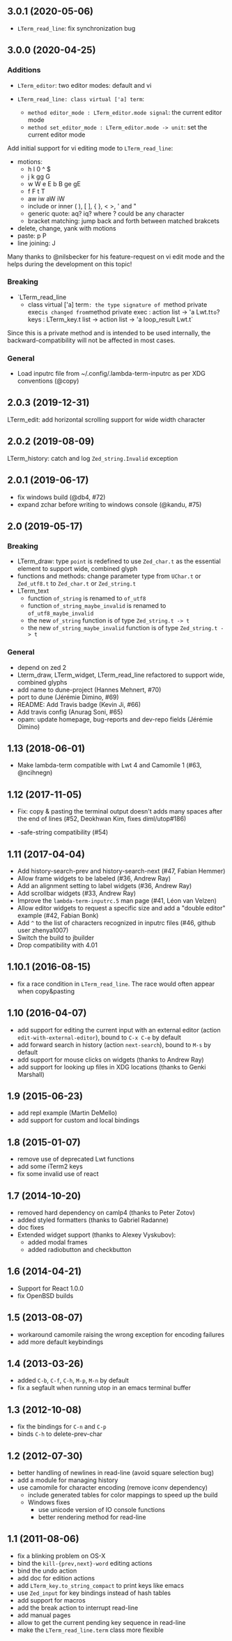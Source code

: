 3.0.1 (2020-05-06)
------------------

* `LTerm_read_line`: fix synchronization bug

3.0.0 (2020-04-25)
------------------

### Additions

* `LTerm_editor`: two editor modes: default and vi

* `LTerm_read_line: class virtual ['a] term`:
  * `method editor_mode : LTerm_editor.mode signal`: the current editor mode
  * `method set_editor_mode : LTerm_editor.mode -> unit`: set the current editor mode

Add initial support for vi editing mode to `LTerm_read_line`:
  * motions:
    * h l 0 ^ $
    * j k gg G
    * w W e E b B ge gE
    * f F t T
    * aw iw aW iW
    * include or inner ( ), [ ], { }, < >, ' and "
    * generic quote: aq? iq? where ? could be any character
    * bracket matching: jump back and forth between matched brakcets
  * delete, change, yank with motions
  * paste: p P
  * line joining: J

Many thanks to @nilsbecker for his feature-request on vi edit mode and the helps during the development on this topic!

### Breaking

  * `LTerm_read_line
    * class virtual ['a] term`: the type signature of `method private exec` is changed
      from
      `method private exec : action list -> 'a Lwt.t`
      to
      `?keys : LTerm_key.t list -> action list -> 'a loop_result Lwt.t`

Since this is a private method and is intended to be used internally, the backward-compatibility will not be affected in most cases.

### General

* Load inputrc file from ~/.config/.lambda-term-inputrc as per XDG conventions (@copy)

2.0.3 (2019-12-31)
------------------

LTerm\_edit: add horizontal scrolling support for wide width character

2.0.2 (2019-08-09)
------------------

LTerm\_history: catch and log `Zed_string.Invalid` exception

2.0.1 (2019-06-17)
------------------

* fix windows build (@db4, #72)
* expand zchar before writing to windows console (@kandu, #75)

2.0 (2019-05-17)
----------------

### Breaking

* LTerm\_draw: type `point` is redefined to use `Zed_char.t` as the essential element to support wide, combined glyph
* functions and methods: change parameter type from `UChar.t` or `Zed_utf8.t` to `Zed_char.t` or `Zed_string.t`
* LTerm\_text
  * function `of_string` is renamed to `of_utf8`
  * function `of_string_maybe_invalid` is renamed to `of_utf8_maybe_invalid`
  * the new `of_string` function is of type `Zed_string.t -> t`
  * the new `of_string_maybe_invalid` function is of type `Zed_string.t -> t`

### General

* depend on zed 2
* Lterm\_draw, LTerm\_widget, LTerm\_read\_line refactored to support wide, combined glyphs
* add name to dune-project (Hannes Mehnert, #70)
* port to dune (Jérémie Dimino, #69)
* README: Add Travis badge (Kevin Ji, #66)
* Add travis config (Anurag Soni, #65)
* opam: update homepage, bug-reports and dev-repo fields (Jérémie Dimino)

1.13 (2018-06-01)
-----------------

* Make lambda-term compatible with Lwt 4 and Camomile 1 (#63,
  @ncihnegn)

1.12 (2017-11-05)
-----------------

* Fix: copy & pasting the terminal output doesn't adds many spaces
  after the end of lines (#52, Deokhwan Kim, fixes diml/utop#186)

* -safe-string compatibility (#54)

1.11 (2017-04-04)
-----------------

* Add history-search-prev and history-search-next (#47, Fabian Hemmer)
* Allow frame widgets to be labeled (#36, Andrew Ray)
* Add an alignment setting to label widgets (#36, Andrew Ray)
* Add scrollbar widgets (#33, Andrew Ray)
* Improve the `lambda-term-inputrc.5` man page (#41, Léon van Velzen)
* Allow editor widgets to request a specific size and add a "double
  editor" example (#42, Fabian Bonk)
* Add `^` to the list of characters recognized in inputrc files (#46,
  github user zhenya1007)
* Switch the build to jbuilder
* Drop compatibility with 4.01

1.10.1 (2016-08-15)
-------------------

* fix a race condition in `LTerm_read_line`. The race would often
  appear when copy&pasting

1.10 (2016-04-07)
-----------------

* add support for editing the current input with an external editor
  (action `edit-with-external-editor`), bound to `C-x C-e` by default
* add forward search in history (action `next-search`), bound to `M-s` by default
* add support for mouse clicks on widgets
  (thanks to Andrew Ray)
* add support for looking up files in XDG locations
  (thanks to Genki Marshall)

1.9 (2015-06-23)
----------------

* add repl example (Martin DeMello)
* add support for custom and local bindings

1.8 (2015-01-07)
----------------

* remove use of deprecated Lwt functions
* add some iTerm2 keys
* fix some invalid use of react

1.7 (2014-10-20)
----------------

* removed hard dependency on camlp4 (thanks to Peter Zotov)
* added styled formatters (thanks to Gabriel Radanne)
* doc fixes
* Extended widget support (thanks to Alexey Vyskubov):
  - added modal frames
  - added radiobutton and checkbutton

1.6 (2014-04-21)
----------------

* Support for React 1.0.0
* fix OpenBSD builds

1.5 (2013-08-07)
----------------

* workaround camomile raising the wrong exception for encoding
  failures
* add more default keybindings

1.4 (2013-03-26)
----------------

* added `C-b`, `C-f`, `C-h`, `M-p`, `M-n` by default
* fix a segfault when running utop in an emacs terminal buffer

1.3 (2012-10-08)
----------------

* fix the bindings for `C-n` and `C-p`
* binds `C-h` to delete-prev-char

1.2 (2012-07-30)
----------------

* better handling of newlines in read-line (avoid square selection bug)
* add a module for managing history
* use camomile for character encoding (remove iconv dependency)
    * include generated tables for color mappings to speed up the build
    * Windows fixes
        * use unicode version of IO console functions
        * better rendering method for read-line

1.1 (2011-08-06)
----------------

* fix a blinking problem on OS-X
* bind the `kill-{prev,next}-word` editing actions
* bind the undo action
* add doc for edition actions
* add `LTerm_key.to_string_compact` to print keys like emacs
* use `Zed_input` for key bindings instead of hash tables
* add support for macros
* add the break action to interrupt read-line
* add manual pages
* allow to get the current pending key sequence in read-line
* make the `LTerm_read_line.term` class more flexible
